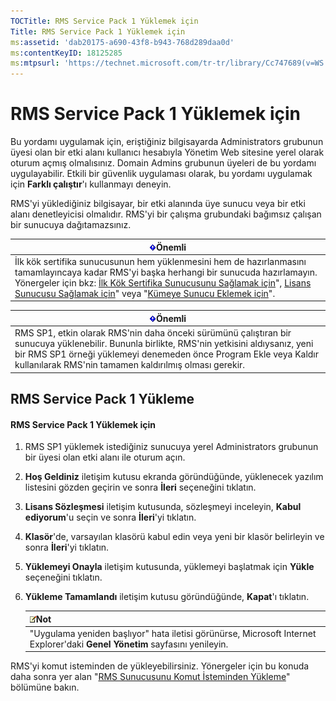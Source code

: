 ```yaml
---
TOCTitle: RMS Service Pack 1 Yüklemek için
Title: RMS Service Pack 1 Yüklemek için
ms:assetid: 'dab20175-a690-43f8-b943-768d289daa0d'
ms:contentKeyID: 18125285
ms:mtpsurl: 'https://technet.microsoft.com/tr-tr/library/Cc747689(v=WS.10)'
---
```


RMS Service Pack 1 Yüklemek için
================================

Bu yordamı uygulamak için, eriştiğiniz bilgisayarda Administrators grubunun üyesi olan bir etki alanı kullanıcı hesabıyla Yönetim Web sitesine yerel olarak oturum açmış olmalısınız. Domain Admins grubunun üyeleri de bu yordamı uygulayabilir. Etkili bir güvenlik uygulaması olarak, bu yordamı uygulamak için **Farklı çalıştır**'ı kullanmayı deneyin.

RMS'yi yüklediğiniz bilgisayar, bir etki alanında üye sunucu veya bir etki alanı denetleyicisi olmalıdır. RMS'yi bir çalışma grubundaki bağımsız çalışan bir sunucuya dağıtamazsınız.

| ![](images/Cc747689.Important(WS.10).gif)Önemli                                                                                                                                                                                                                                                                                                                                                                                                                     |
|--------------------------------------------------------------------------------------------------------------------------------------------------------------------------------------------------------------------------------------------------------------------------------------------------------------------------------------------------------------------------------------------------------------------------------------------------------------------------------------------------|
| İlk kök sertifika sunucusunun hem yüklenmesini hem de hazırlanmasını tamamlayıncaya kadar RMS'yi başka herhangi bir sunucuda hazırlamayın. Yönergeler için bkz: [İlk Kök Sertifika Sunucusunu Sağlamak için](https://technet.microsoft.com/debc42f3-74ff-4c99-b7a4-4921fccdabc2)", [Lisans Sunucusu Sağlamak için](https://technet.microsoft.com/4d67b898-0ba9-4eef-ab7d-ee0ca55a688e)" veya "[Kümeye Sunucu Eklemek için](https://technet.microsoft.com/db635238-5528-4bec-9cc6-8244e2b3d733)". |

| ![](images/Cc747689.Important(WS.10).gif)Önemli                                                                                                                                                                                                |
|-----------------------------------------------------------------------------------------------------------------------------------------------------------------------------------------------------------------------------------------------------------------------------|
| RMS SP1, etkin olarak RMS'nin daha önceki sürümünü çalıştıran bir sunucuya yüklenebilir. Bununla birlikte, RMS'nin yetkisini aldıysanız, yeni bir RMS SP1 örneği yüklemeyi denemeden önce Program Ekle veya Kaldır kullanılarak RMS'nin tamamen kaldırılmış olması gerekir. |

RMS Service Pack 1 Yükleme
--------------------------

#### RMS Service Pack 1 Yüklemek için

1.  RMS SP1 yüklemek istediğiniz sunucuya yerel Administrators grubunun bir üyesi olan etki alanı ile oturum açın.

2.  **Hoş Geldiniz** iletişim kutusu ekranda göründüğünde, yüklenecek yazılım listesini gözden geçirin ve sonra **İleri** seçeneğini tıklatın.

3.  **Lisans Sözleşmesi** iletişim kutusunda, sözleşmeyi inceleyin, **Kabul ediyorum**'u seçin ve sonra **İleri**'yi tıklatın.

4.  **Klasör**'de, varsayılan klasörü kabul edin veya yeni bir klasör belirleyin ve sonra **İleri**'yi tıklatın.

5.  **Yüklemeyi Onayla** iletişim kutusunda, yüklemeyi başlatmak için **Yükle** seçeneğini tıklatın.

6.  **Yükleme Tamamlandı** iletişim kutusu göründüğünde, **Kapat**'ı tıklatın.

    | ![](images/Cc747689.note(WS.10).gif)Not                                                        |
    |-----------------------------------------------------------------------------------------------------------------------------|
    | "Uygulama yeniden başlıyor" hata iletisi görünürse, Microsoft Internet Explorer'daki **Genel Yönetim** sayfasını yenileyin. |

RMS'yi komut isteminden de yükleyebilirsiniz. Yönergeler için bu konuda daha sonra yer alan "[RMS Sunucusunu Komut İsteminden Yükleme](https://technet.microsoft.com/b55b1e2a-dd14-4168-a37f-9cdedbec660b)" bölümüne bakın.
